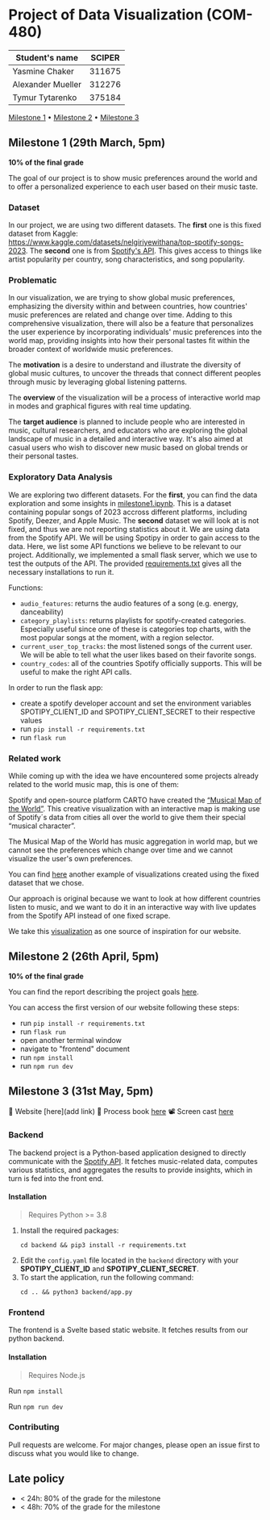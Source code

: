 # Project of Data Visualization (COM-480)

| Student's name | SCIPER |
| -------------- | ------ |
| Yasmine Chaker | 311675 |
| Alexander Mueller | 312276 |
| Tymur Tytarenko | 375184 |

[Milestone 1](#milestone-1) • [Milestone 2](#milestone-2) • [Milestone 3](#milestone-3)

## Milestone 1 (29th March, 5pm)

**10% of the final grade**

The goal of our project is to show music preferences around the world and to offer a personalized experience to each user based on their music taste. 

### Dataset

In our project, we are using two different datasets.
The **first** one is this fixed dataset from Kaggle: https://www.kaggle.com/datasets/nelgiriyewithana/top-spotify-songs-2023.
The **second** one is from [Spotify's API](https://developer.spotify.com/documentation/web-api). This gives access to things like artist popularity per country, song characteristics, and song popularity. 

### Problematic

In our visualization, we are trying to show global music preferences, emphasizing the diversity within and between countries, how countries' music preferences are related and change over time. Adding to this comprehensive visualization, there will also be a feature that personalizes the user experience by incorporating individuals' music preferences into the world map, providing insights into how their personal tastes fit within the broader context of worldwide music preferences.

The **motivation** is a desire to understand and illustrate the diversity of global music cultures, to uncover the threads that connect different peoples through music  by leveraging global listening patterns.

The **overview** of the visualization will be a process of interactive world map in modes and graphical figures with real time updating.

The **target audience** is planned to include people who are interested in music, cultural researchers, and educators who are exploring the global landscape of music in a detailed and interactive way. It's also aimed at casual users who wish to discover new music based on global trends or their personal tastes.

### Exploratory Data Analysis

We are exploring two different datasets. For the **first**, you can find the data exploration and some insights in [milestone1.ipynb](milestone1.ipynb). This is a dataset containing popular songs of 2023 accross different platforms, including Spotify, Deezer, and Apple Music. The **second** dataset we will look at is not fixed, and thus we are not reporting statistics about it. We are using data from the Spotify API. We will be using Spotipy in order to gain access to the data. Here, we list some API functions we believe to be relevant to our project. Additionally, we implemented a small flask server, which we use to test the outputs of the API. The provided [requirements.txt](backend/requirements.txt) gives all the necessary installations to run it.   

Functions:
- `audio_features`: returns the audio features of a song (e.g. energy, danceability)
- `category_playlists`: returns playlists for spotify-created categories. Especially useful since one of these is categories top charts, with the most popular songs at the moment, with a region selector. 
- `current_user_top_tracks`: the most listened songs of the current user. We will be able to tell what the user likes based on their favorite songs.
- `country_codes`: all of the countries Spotify officially supports. This will be useful to make the right API calls. 

 In order to run the flask app:
 - create a spotify developer account and set the environment variables SPOTIPY_CLIENT_ID and SPOTIPY_CLIENT_SECRET to their respective values
 - run `pip install -r requirements.txt`
 - run `flask run`

### Related work

While coming up with the idea we have encountered some projects already related to the world music map, this is one of them:

 Spotify and open-source platform CARTO have created the [“Musical Map of the World”](https://community.spotify.com/t5/App-Features/Spotify-s-NEW-Musical-Map-of-the-World-2-0/td-p/1519929). This creative visualization with an interactive map is making use of Spotify´s data from cities all over the world to give them their special “musical character”.

The Musical Map of the World has music aggregation in world map, but we cannot see the preferences which change over time and we cannot visualize the user's own preferences.

You can find [here](https://towardsdatascience.com/country-wise-visual-analysis-of-music-taste-using-spotify-api-seaborn-in-python-77f5b749b421) another example of visualizations created using the fixed dataset that we chose.

Our approach is original because we want to look at how different countries listen to music, and we want to do it in an interactive way with live updates from the Spotify API instead of one fixed scrape. 

We take this [visualization](https://public.tableau.com/views/MakeoverMonday-Week44-BankHolidays/BankHolidays?%3AshowVizHome=no) as one source of inspiration for our website.

## Milestone 2 (26th April, 5pm)

**10% of the final grade**

You can find the report describing the project goals [here](milestone2.pdf).

You can access the first version of our website following these steps:
- run `pip install -r requirements.txt`
- run `flask run`
- open another terminal window
- navigate to "frontend" document
- run `npm install`
- run `npm run dev`



## Milestone 3 (31st May, 5pm)

🔗 Website [here](add link)
📕 Process book [here](process_book.pdf)
📽 Screen cast [here](https://www.youtube.com/watch?v=uzzclIc422g)

### Backend 
The backend project is a Python-based application designed to directly communicate with the [Spotify API](https://developer.spotify.com/documentation). It fetches music-related data, computes various statistics, and aggregates the results to provide insights, which in turn is fed into the front end. 

#### Installation

> Requires Python >= 3.8

<ol>
  <li>Install the required packages:
    <pre><code>cd backend && pip3 install -r requirements.txt</code></pre>
  </li>
  <li>Edit the <code>config.yaml</code> file located in the <code>backend</code> directory with your <strong>SPOTIPY_CLIENT_ID</strong> and <strong>SPOTIPY_CLIENT_SECRET</strong>.</li>
  <li>To start the application, run the following command:
    <pre><code>cd .. && python3 backend/app.py</code></pre>
  </li>
</ol>

### Frontend
The frontend is a Svelte based static website. It fetches results from our python backend. 
#### Installation
> Requires Node.js

Run ```npm install```

Run ```npm run dev```

### Contributing
Pull requests are welcome. For major changes, please open an issue first
to discuss what you would like to change.

## Late policy

- < 24h: 80% of the grade for the milestone
- < 48h: 70% of the grade for the milestone

